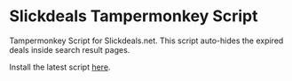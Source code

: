 # Slickdeals Tampermonkey Script
Tampermonkey Script for Slickdeals.net. This script auto-hides the expired deals inside search result pages.

Install the latest script [here](https://cdn.jsdelivr.net/gh/sscchan/SlickdealsTampermonkeyScript/SlickdealsSearchExpiredDealAutoHide.user.js).
